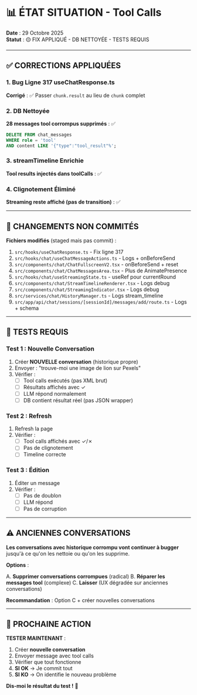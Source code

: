 # 📊 ÉTAT SITUATION - Tool Calls

**Date** : 29 Octobre 2025  
**Statut** : 🟡 FIX APPLIQUÉ - DB NETTOYÉE - TESTS REQUIS

---

## ✅ CORRECTIONS APPLIQUÉES

### 1. Bug Ligne 317 useChatResponse.ts

**Corrigé** : ✅ Passer `chunk.result` au lieu de `chunk` complet

### 2. DB Nettoyée

**28 messages tool corrompus supprimés** : ✅

```sql
DELETE FROM chat_messages
WHERE role = 'tool'
AND content LIKE '{"type":"tool_result"%';
```

### 3. streamTimeline Enrichie

**Tool results injectés dans toolCalls** : ✅

### 4. Clignotement Éliminé

**Streaming reste affiché (pas de transition)** : ✅

---

## 🔧 CHANGEMENTS NON COMMITÉS

**Fichiers modifiés** (staged mais pas commit) :

1. `src/hooks/useChatResponse.ts` - Fix ligne 317
2. `src/hooks/chat/useChatMessageActions.ts` - Logs + onBeforeSend
3. `src/components/chat/ChatFullscreenV2.tsx` - onBeforeSend + reset
4. `src/components/chat/ChatMessagesArea.tsx` - Plus de AnimatePresence
5. `src/hooks/chat/useStreamingState.ts` - useRef pour currentRound
6. `src/components/chat/StreamTimelineRenderer.tsx` - Logs debug
7. `src/components/chat/StreamingIndicator.tsx` - Logs debug
8. `src/services/chat/HistoryManager.ts` - Logs stream_timeline
9. `src/app/api/chat/sessions/[sessionId]/messages/add/route.ts` - Logs + schema

---

## 🧪 TESTS REQUIS

### Test 1 : Nouvelle Conversation

1. Créer **NOUVELLE conversation** (historique propre)
2. Envoyer : "trouve-moi une image de lion sur Pexels"
3. Vérifier :
   - [ ] Tool calls exécutés (pas XML brut)
   - [ ] Résultats affichés avec ✓
   - [ ] LLM répond normalement
   - [ ] DB contient résultat réel (pas JSON wrapper)

### Test 2 : Refresh

1. Refresh la page
2. Vérifier :
   - [ ] Tool calls affichés avec ✓/✗
   - [ ] Pas de clignotement
   - [ ] Timeline correcte

### Test 3 : Édition

1. Éditer un message
2. Vérifier :
   - [ ] Pas de doublon
   - [ ] LLM répond
   - [ ] Pas de corruption

---

## ⚠️ ANCIENNES CONVERSATIONS

**Les conversations avec historique corrompu vont continuer à bugger** jusqu'à ce qu'on les nettoie ou qu'on les supprime.

**Options** :

A. **Supprimer conversations corrompues** (radical)
B. **Réparer les messages tool** (complexe)
C. **Laisser** (UX dégradée sur anciennes conversations)

**Recommandation** : Option C + créer nouvelles conversations

---

## 🎯 PROCHAINE ACTION

**TESTER MAINTENANT** :

1. Créer **nouvelle conversation**
2. Envoyer message avec tool calls
3. Vérifier que tout fonctionne
4. **SI OK** → Je commit tout
5. **SI KO** → On identifie le nouveau problème

**Dis-moi le résultat du test !** 🧪

